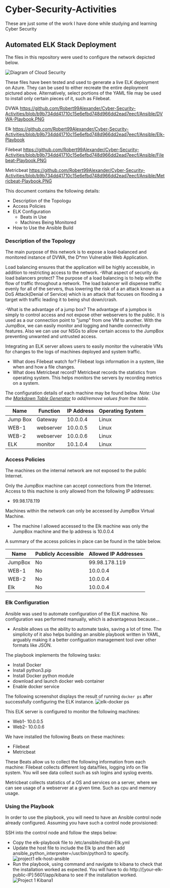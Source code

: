 # Cyber-Security-Activities
These are just some of the work I have done while studying and learning Cyber Security
## Automated ELK Stack Deployment

The files in this repository were used to configure the network depicted below.

![Diagram of Cloud Security](https://user-images.githubusercontent.com/87392852/138788711-f061d436-5bf2-45df-94c4-0e3a78236c40.PNG)


These files have been tested and used to generate a live ELK deployment on Azure. They can be used to either recreate the entire deployment pictured above. Alternatively, select portions of the YAML file may be used to install only certain pieces of it, such as Filebeat.

DVWA
https://github.com/Robert99Alexander/Cyber-Security-Activities/blob/b9b734dd41710c15e6efbd748d966dd2ead7eecf/Ansible/DVWA-Playbook.PNG

Elk
https://github.com/Robert99Alexander/Cyber-Security-Activities/blob/b9b734dd41710c15e6efbd748d966dd2ead7eecf/Ansible/Elk-Playbook

Filebeat
https://github.com/Robert99Alexander/Cyber-Security-Activities/blob/b9b734dd41710c15e6efbd748d966dd2ead7eecf/Ansible/Filebeat-Playbook.PNG

Metricbeat
https://github.com/Robert99Alexander/Cyber-Security-Activities/blob/b9b734dd41710c15e6efbd748d966dd2ead7eecf/Ansible/Metricbeat-Playbook.PNG

This document contains the following details:
- Description of the Topologu
- Access Policies
- ELK Configuration
  - Beats in Use
  - Machines Being Monitored
- How to Use the Ansible Build


### Description of the Topology

The main purpose of this network is to expose a load-balanced and monitored instance of DVWA, the D*mn Vulnerable Web Application.

Load balancing ensures that the application will be highly accessible, in addition to restricting access to the network.
-What aspect of security do load balancers protect? 
The purpose of a load balancing is to help with the flow of traffic throughout a network. The load balancer will dispense traffic evenly for all of the servers, thus lowering the risk of a an attack known as a DoS Attack(Denial of Service) which is an attack that focuses on flooding a target with traffic leading it to being shut down/crash. 

-What is the advantage of a jump box?
The advantage of a jumpbox is simply to control access and not expose other webservers to the public. It is used as a our connection point to "jump" from one VM to another. With the JumpBox, we can easily monitor and logging and handle connectivity features. Also we can use our NSGs to allow certain access to the JumpBox preventing unwanted and untrusted access. 

Integrating an ELK server allows users to easily monitor the vulnerable VMs for changes to the logs of machines deployed and system traffic.
- What does Filebeat watch for?
Filebeat logs information in a system, like when and how a file changes. 
- What does Metricbeat record?
Metricbeat records the statistics from operating system.  This helps monitors the servers by recording metrics on a system.

The configuration details of each machine may be found below.
_Note: Use the [Markdown Table Generator](http://www.tablesgenerator.com/markdown_tables) to add/remove values from the table_.

| Name     | Function | IP Address | Operating System |
|----------|----------|------------|------------------|
| Jump Box | Gateway  | 10.0.0.4   | Linux            |
| WEB-1    | webserver| 10.0.0.5   | Linux            |
| WEB-2    | webserver| 10.0.0.6   | Linux            |
| ELK      | monitor  | 10.1.0.4   | Linux            |

### Access Policies

The machines on the internal network are not exposed to the public Internet. 

Only the JumpBox machine can accept connections from the Internet. Access to this machine is only allowed from the following IP addresses:
- 99.98.178.119

Machines within the network can only be accessed by JumpBox Virtual Machine.
- The machine I allowed accessed to the Elk machine was only the JumpBox machine and the Ip address is 10.0.0.4

A summary of the access policies in place can be found in the table below.

| Name     | Publicly Accessible | Allowed IP Addresses |
|----------|---------------------|----------------------|
| JumpBox  | No                  | 99.98.178.119        |
| WEB-1    | No                  | 10.0.0.4             |
| WEB-2    | No                  | 10.0.0.4             |
| Elk      | No                  | 10.0.0.4             |

### Elk Configuration

Ansible was used to automate configuration of the ELK machine. No configuration was performed manually, which is advantageous because...
- Ansible allows us the ability to automate tasks, saving a lot of time. The simplicity of it also helps building an ansible playbook written in YAML, arguably making it a better configuation management tool over other formats like JSON.

The playbook implements the following tasks:
- Install Docker
- Install python3.pip
- Install Docker python module
- download and launch docker web container
- Enable docker service

The following screenshot displays the result of running `docker ps` after successfully configuring the ELK instance.
![elk-docker ps](https://user-images.githubusercontent.com/87392852/138780256-adc9d2e8-06d1-487f-bf7a-d63319950023.PNG)


This ELK server is configured to monitor the following machines:
- Web1- 10.0.0.5
- Web2- 10.0.0.6

We have installed the following Beats on these machines:
- Filebeat
- Metricbeat

These Beats allow us to collect the following information from each machine:
Filebeat collects different log data/files, logging info on file system. You will see data collect such as ssh logins and syslog events. 

Metricbeat collects statistics of a OS and services on a server, where we can see usage of a webserver at a given time. Such as cpu and memory usage.

### Using the Playbook
In order to use the playbook, you will need to have an Ansible control node already configured. Assuming you have such a control node provisioned: 

SSH into the control node and follow the steps below:
- Copy the elk-playbook file to /etc/ansible/Install-Elk.yml
- Update the host file <nano hosts> to include the Elk Ip and then add ansible_python_interpreter=/usr/bin/python3 to specify. 
![project1 elk-host-ansible](https://user-images.githubusercontent.com/87392852/138780234-0a120de7-6592-4112-8c29-f886b9fc6342.PNG)
- Run the playbook, using command <ansible-playbook Install-Elk.yml> and navigate to kibana to check that the installation worked as expected. You will have to do http://[your-elk-public-IP]:5601/app/kibana to see if the installation worked.
 ![Project 1 Kibana1](https://user-images.githubusercontent.com/87392852/138789431-241ecc9c-199d-4780-ae2b-049a0352a695.PNG)

